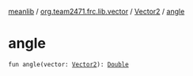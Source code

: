 [meanlib](../../index.md) / [org.team2471.frc.lib.vector](../index.md) / [Vector2](index.md) / [angle](./angle.md)

# angle

`fun angle(vector: `[`Vector2`](index.md)`): `[`Double`](https://kotlinlang.org/api/latest/jvm/stdlib/kotlin/-double/index.html)